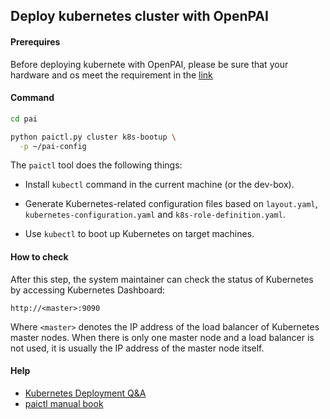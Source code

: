 <!--
  Copyright (c) Microsoft Corporation
  All rights reserved.

  MIT License

  Permission is hereby granted, free of charge, to any person obtaining a copy of this software and associated
  documentation files (the "Software"), to deal in the Software without restriction, including without limitation
  the rights to use, copy, modify, merge, publish, distribute, sublicense, and/or sell copies of the Software, and
  to permit persons to whom the Software is furnished to do so, subject to the following conditions:
  The above copyright notice and this permission notice shall be included in all copies or substantial portions of the Software.

  THE SOFTWARE IS PROVIDED *AS IS*, WITHOUT WARRANTY OF ANY KIND, EXPRESS OR IMPLIED, INCLUDING
  BUT NOT LIMITED TO THE WARRANTIES OF MERCHANTABILITY, FITNESS FOR A PARTICULAR PURPOSE AND
  NONINFRINGEMENT. IN NO EVENT SHALL THE AUTHORS OR COPYRIGHT HOLDERS BE LIABLE FOR ANY CLAIM,
  DAMAGES OR OTHER LIABILITY, WHETHER IN AN ACTION OF CONTRACT, TORT OR OTHERWISE, ARISING FROM,
  OUT OF OR IN CONNECTION WITH THE SOFTWARE OR THE USE OR OTHER DEALINGS IN THE SOFTWARE.
-->

## Deploy kubernetes cluster with OpenPAI

#### Prerequires

Before deploying kubernete with OpenPAI, please be sure that your hardware and os meet the requirement in the [link](../../../../README.md#prerequisites)

#### Command

```bash
cd pai

python paictl.py cluster k8s-bootup \
  -p ~/pai-config
```

The `paictl` tool does the following things:

- Install `kubectl` command in the current machine (or the dev-box).

- Generate Kubernetes-related configuration files based on `layout.yaml`, `kubernetes-configuration.yaml` and `k8s-role-definition.yaml`.

- Use `kubectl` to boot up Kubernetes on target machines.

#### How to check <a name="ref_check"></a>

After this step, the system maintainer can check the status of Kubernetes by accessing Kubernetes Dashboard:

    http://<master>:9090
    

Where `<master>` denotes the IP address of the load balancer of Kubernetes master nodes. When there is only one master node and a load balancer is not used, it is usually the IP address of the master node itself.

#### Help

- [Kubernetes Deployment Q&A](./kubernetes-deploy-qna.md)
- [paictl manual book](./../../paictl/paictl-manual.md)